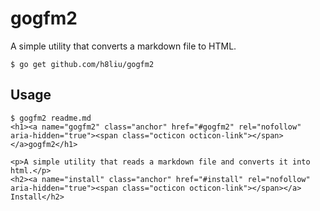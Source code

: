 # gogfm2

A simple utility that converts a markdown file to HTML.

```
$ go get github.com/h8liu/gogfm2
```

## Usage

```
$ gogfm2 readme.md 
<h1><a name="gogfm2" class="anchor" href="#gogfm2" rel="nofollow" aria-hidden="true"><span class="octicon octicon-link"></span></a>gogfm2</h1>

<p>A simple utility that reads a markdown file and converts it into html.</p>
<h2><a name="install" class="anchor" href="#install" rel="nofollow" aria-hidden="true"><span class="octicon octicon-link"></span></a>
Install</h2>

```
